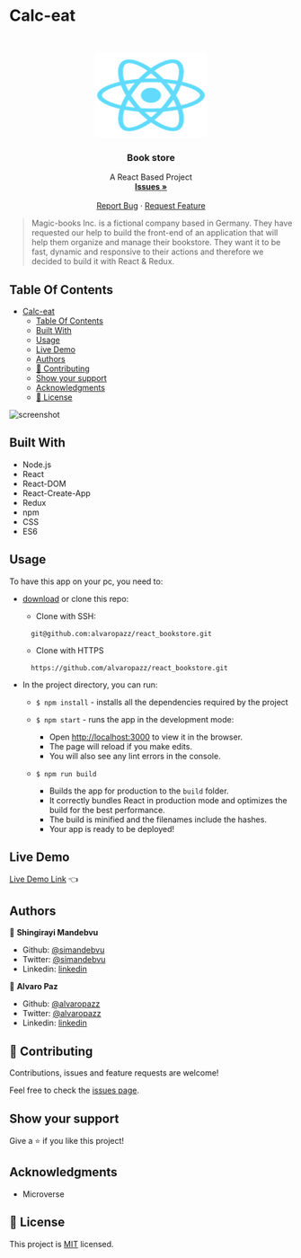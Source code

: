 # Calc-eat

<br />
<p align="center">
  <a href="https://github.com/alvaropazz/react_bookstore/">
    <img src="./public/logo192.png" alt="Logo" width="200" height="150">
  </a>

  <h3 align="center">Book store</h3>

  <p align="center">
    A React Based Project
    <br />
    <a href="https://github.com/alvaropazz/react_bookstore/issues/"><strong>Issues »</strong></a>
    <br />
    <br />
    <a href="https://github.com/alvaropazz/react_bookstore/issues/">Report Bug</a>
    ·
    <a href="https://github.com/alvaropazz/react_bookstore/">Request Feature</a>
  </p>
</p>

> Magic-books Inc. is a fictional company based in Germany. They have requested our help to build the front-end of an application that will help them organize and manage their bookstore. They want it to be fast, dynamic and responsive to their actions and therefore we decided to build it with React & Redux.

## Table Of Contents

- [Calc-eat](#calc-eat)
  - [Table Of Contents](#table-of-contents)
  - [Built With](#built-with)
  - [Usage](#usage)
  - [Live Demo](#live-demo)
  - [Authors](#authors)
  - [🤝 Contributing](#-contributing)
  - [Show your support](#show-your-support)
  - [Acknowledgments](#acknowledgments)
  - [📝 License](#-license)

![screenshot](./public/app-screenshot.gif)

## Built With

- Node.js
- React
- React-DOM
- React-Create-App
- Redux
- npm
- CSS
- ES6
  
## Usage

To have this app on your pc, you need to:
* [download](https://github.com/alvaropazz/react_bookstore/archive/development.zip) or clone this repo:
  - Clone with SSH:
  ```
    git@github.com:alvaropazz/react_bookstore.git
  ```
  - Clone with HTTPS
  ```
    https://github.com/alvaropazz/react_bookstore.git
  ```

* In the project directory, you can run:

  - `$ npm install` - installs all the dependencies required by the project

  - `$ npm start` - runs the app in the development mode:
    - Open [http://localhost:3000](http://localhost:3000) to view it in the browser.
    - The page will reload if you make edits.
    - You will also see any lint errors in the console.

  - `$ npm run build`
    - Builds the app for production to the `build` folder.
    - It correctly bundles React in production mode and optimizes the build for the best performance.
    - The build is minified and the filenames include the hashes.
    - Your app is ready to be deployed!
 
## Live Demo 

[Live Demo Link](#) :point_left:


## Authors

👤 **Shingirayi Mandebvu**

- Github: [@simandebvu](https://github.com/simandebvu)
- Twitter: [@simandebvu](https://twitter.com/simandebvu)
- Linkedin: [linkedin](https://linkedin.com/in/simandebvu)

👤 **Alvaro Paz**

- Github: [@alvaropazz](https://github.com/alvaropazz)
- Twitter: [@alvaropazz](https://twitter.com/alvaropazz)
- Linkedin: [linkedin](https://www.linkedin.com/in/alvaropaz/)

## 🤝 Contributing

Contributions, issues and feature requests are welcome!

Feel free to check the [issues page](issues/).

## Show your support

Give a ⭐️ if you like this project!

## Acknowledgments

- Microverse

## 📝 License

This project is [MIT](lic.url) licensed.
